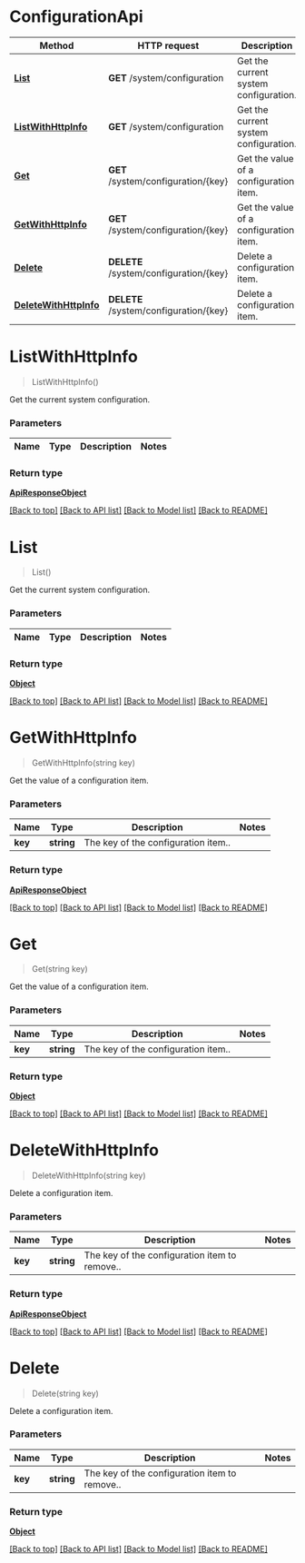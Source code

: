 # ConfigurationApi

Method | HTTP request | Description
------------ | ------------- | -------------
[**List**](ConfigurationApi.md#list) | **GET** /system/configuration | Get the current system configuration.
[**ListWithHttpInfo**](ConfigurationApi.md#listwithhttpinfo) | **GET** /system/configuration | Get the current system configuration.
[**Get**](ConfigurationApi.md#get) | **GET** /system/configuration/{key} | Get the value of a configuration item.
[**GetWithHttpInfo**](ConfigurationApi.md#getwithhttpinfo) | **GET** /system/configuration/{key} | Get the value of a configuration item.
[**Delete**](ConfigurationApi.md#delete) | **DELETE** /system/configuration/{key} | Delete a configuration item.
[**DeleteWithHttpInfo**](ConfigurationApi.md#deletewithhttpinfo) | **DELETE** /system/configuration/{key} | Delete a configuration item.


# **ListWithHttpInfo**
> ListWithHttpInfo()

Get the current system configuration.

### Parameters

Name | Type | Description | Notes
------------- | ------------- | ------------- | -------------


### Return type

[**ApiResponseObject**](../Responses/ApiResponseObject.md)

[[Back to top]](#) [[Back to API list]](../../README.md#documentation-for-api-endpoints) [[Back to Model list]](../../README.md#documentation-for-models) [[Back to README]](../../README.md)

# **List**
> List()

Get the current system configuration.

### Parameters

Name | Type | Description | Notes
------------- | ------------- | ------------- | -------------


### Return type

[**Object**](../Model/Object.md)

[[Back to top]](#) [[Back to API list]](../../README.md#documentation-for-api-endpoints) [[Back to Model list]](../../README.md#documentation-for-models) [[Back to README]](../../README.md)

# **GetWithHttpInfo**
> GetWithHttpInfo(string key)

Get the value of a configuration item.

### Parameters

Name | Type | Description | Notes
------------- | ------------- | ------------- | -------------
 **key** | **string**| The key of the configuration item.. |


### Return type

[**ApiResponseObject**](../Responses/ApiResponseObject.md)

[[Back to top]](#) [[Back to API list]](../../README.md#documentation-for-api-endpoints) [[Back to Model list]](../../README.md#documentation-for-models) [[Back to README]](../../README.md)

# **Get**
> Get(string key)

Get the value of a configuration item.

### Parameters

Name | Type | Description | Notes
------------- | ------------- | ------------- | -------------
 **key** | **string**| The key of the configuration item.. |


### Return type

[**Object**](../Model/Object.md)

[[Back to top]](#) [[Back to API list]](../../README.md#documentation-for-api-endpoints) [[Back to Model list]](../../README.md#documentation-for-models) [[Back to README]](../../README.md)

# **DeleteWithHttpInfo**
> DeleteWithHttpInfo(string key)

Delete a configuration item.

### Parameters

Name | Type | Description | Notes
------------- | ------------- | ------------- | -------------
 **key** | **string**| The key of the configuration item to remove.. |


### Return type

[**ApiResponseObject**](../Responses/ApiResponseObject.md)

[[Back to top]](#) [[Back to API list]](../../README.md#documentation-for-api-endpoints) [[Back to Model list]](../../README.md#documentation-for-models) [[Back to README]](../../README.md)

# **Delete**
> Delete(string key)

Delete a configuration item.

### Parameters

Name | Type | Description | Notes
------------- | ------------- | ------------- | -------------
 **key** | **string**| The key of the configuration item to remove.. |


### Return type

[**Object**](../Model/Object.md)

[[Back to top]](#) [[Back to API list]](../../README.md#documentation-for-api-endpoints) [[Back to Model list]](../../README.md#documentation-for-models) [[Back to README]](../../README.md)
